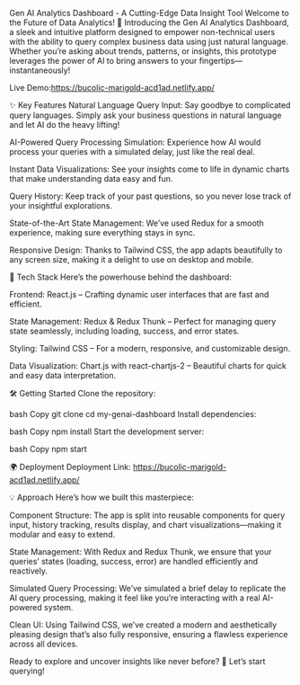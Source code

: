 Gen AI Analytics Dashboard - A Cutting-Edge Data Insight Tool
Welcome to the Future of Data Analytics! 🚀
Introducing the Gen AI Analytics Dashboard, a sleek and intuitive platform designed to empower non-technical users with the ability to query complex business data using just natural language. Whether you’re asking about trends, patterns, or insights, this prototype leverages the power of AI to bring answers to your fingertips—instantaneously!

Live Demo:https://bucolic-marigold-acd1ad.netlify.app/

✨ Key Features
Natural Language Query Input: Say goodbye to complicated query languages. Simply ask your business questions in natural language and let AI do the heavy lifting!

AI-Powered Query Processing Simulation: Experience how AI would process your queries with a simulated delay, just like the real deal.

Instant Data Visualizations: See your insights come to life in dynamic charts that make understanding data easy and fun.

Query History: Keep track of your past questions, so you never lose track of your insightful explorations.

State-of-the-Art State Management: We’ve used Redux for a smooth experience, making sure everything stays in sync.

Responsive Design: Thanks to Tailwind CSS, the app adapts beautifully to any screen size, making it a delight to use on desktop and mobile.

🚀 Tech Stack
Here’s the powerhouse behind the dashboard:

Frontend: React.js – Crafting dynamic user interfaces that are fast and efficient.

State Management: Redux & Redux Thunk – Perfect for managing query state seamlessly, including loading, success, and error states.

Styling: Tailwind CSS – For a modern, responsive, and customizable design.

Data Visualization: Chart.js with react-chartjs-2 – Beautiful charts for quick and easy data interpretation.

🛠 Getting Started
Clone the repository:

bash
Copy
git clone <repository-link>
cd my-genai-dashboard
Install dependencies:

bash
Copy
npm install
Start the development server:

bash
Copy
npm start

🌍 Deployment
Deployment Link: https://bucolic-marigold-acd1ad.netlify.app/

💡 Approach
Here’s how we built this masterpiece:

Component Structure: The app is split into reusable components for query input, history tracking, results display, and chart visualizations—making it modular and easy to extend.

State Management: With Redux and Redux Thunk, we ensure that your queries’ states (loading, success, error) are handled efficiently and reactively.

Simulated Query Processing: We’ve simulated a brief delay to replicate the AI query processing, making it feel like you’re interacting with a real AI-powered system.

Clean UI: Using Tailwind CSS, we’ve created a modern and aesthetically pleasing design that’s also fully responsive, ensuring a flawless experience across all devices.

Ready to explore and uncover insights like never before? 🎉 Let’s start querying!








